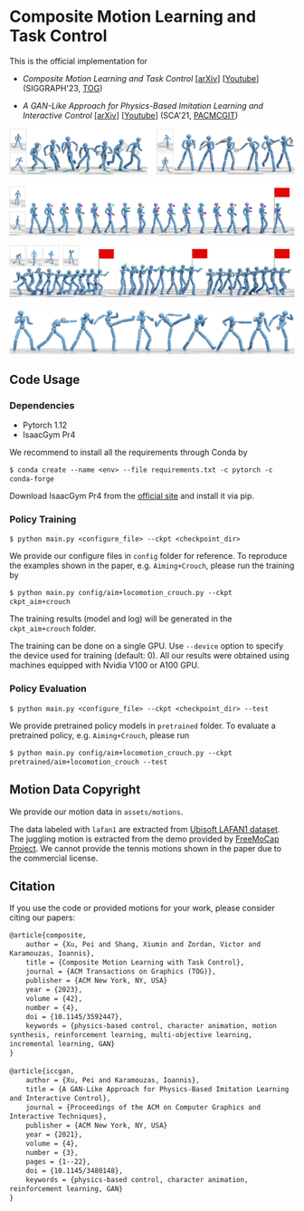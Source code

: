 # Composite Motion Learning and Task Control

This is the official implementation for

- _*Composite Motion Learning and Task Control*_
[[arXiv](https://arxiv.org/abs/2305.03286)]
[[Youtube](https://youtu.be/mcRAxwoTh3E)]
(SIGGRAPH'23, [TOG](https://dl.acm.org/doi/abs/10.1145/3592447))

- _*A GAN-Like Approach for Physics-Based Imitation Learning and Interactive Control*_
[[arXiv](https://arxiv.org/abs/2105.10066)]
[[Youtube](https://www.youtube.com/watch?v=VHMyvDD3B_o)]
(SCA'21, [PACMCGIT](https://dl.acm.org/doi/abs/10.1145/3480148))


![](doc/teaser_tennis.png)

![](doc/teaser_juggling.png)

![](doc/teaser_aiming.png)

![](doc/teaser_fight.png)

## Code Usage

### Dependencies
- Pytorch 1.12
- IsaacGym Pr4

We recommend to install all the requirements through Conda by

    $ conda create --name <env> --file requirements.txt -c pytorch -c conda-forge

Download IsaacGym Pr4 from the [official site](https://developer.nvidia.com/isaac-gym) and install it via pip.

### Policy Training

    $ python main.py <configure_file> --ckpt <checkpoint_dir>

We provide our configure files in `config` folder for reference. To reproduce the examples shown in the paper, e.g. `Aiming+Crouch`, please run the training by

    $ python main.py config/aim+locomotion_crouch.py --ckpt ckpt_aim+crouch

The training results (model and log) will be generated in the `ckpt_aim+crouch` folder.

The training can be done on a single GPU. Use `--device` option to specify the device used for training (default: 0). All our results were obtained using machines equipped with Nvidia V100 or A100 GPU. 


### Policy Evaluation

    $ python main.py <configure_file> --ckpt <checkpoint_dir> --test

We provide pretrained policy models in `pretrained` folder. To evaluate a pretrained policy, e.g. `Aiming+Crouch`, please run

    $ python main.py config/aim+locomotion_crouch.py --ckpt pretrained/aim+locomotion_crouch --test


## Motion Data Copyright
We provide our motion data in `assets/motions`. 

The data labeled with `lafan1` are extracted from [Ubisoft LAFAN1 dataset](https://github.com/ubisoft/ubisoft-laforge-animation-dataset).
The juggling motion is extracted from the demo provided by [FreeMoCap Project](https://github.com/freemocap/freemocap).
We cannot provide the tennis motions shown in the paper due to the commercial license.

## Citation

If you use the code or provided motions for your work, please consider citing our papers:

    @article{composite,
        author = {Xu, Pei and Shang, Xiumin and Zordan, Victor and Karamouzas, Ioannis},
        title = {Composite Motion Learning with Task Control},
        journal = {ACM Transactions on Graphics (TOG)},
        publisher = {ACM New York, NY, USA}
        year = {2023},
        volume = {42},
        number = {4},
        doi = {10.1145/3592447},
        keywords = {physics-based control, character animation, motion synthesis, reinforcement learning, multi-objective learning, incremental learning, GAN}
    }

    @article{iccgan,
        author = {Xu, Pei and Karamouzas, Ioannis},
        title = {A GAN-Like Approach for Physics-Based Imitation Learning and Interactive Control},
        journal = {Proceedings of the ACM on Computer Graphics and Interactive Techniques},
        publisher = {ACM New York, NY, USA}
        year = {2021},
        volume = {4},
        number = {3},
        pages = {1--22},
        doi = {10.1145/3480148},
        keywords = {physics-based control, character animation, reinforcement learning, GAN}
    }
    